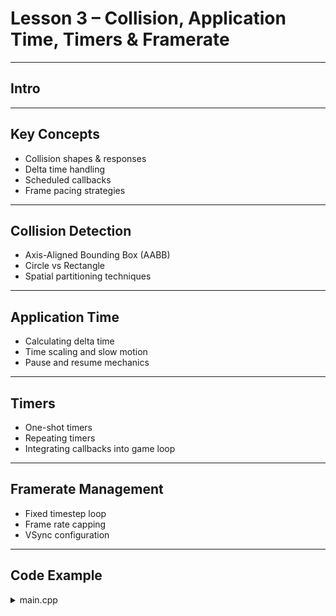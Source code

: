 # Lesson 3 – Collision, Application Time, Timers & Framerate

---

## Intro

---

## Key Concepts

- Collision shapes & responses
- Delta time handling
- Scheduled callbacks
- Frame pacing strategies

---

## Collision Detection

- Axis-Aligned Bounding Box (AABB)
- Circle vs Rectangle
- Spatial partitioning techniques

---

## Application Time

- Calculating delta time
- Time scaling and slow motion
- Pause and resume mechanics

---

## Timers

- One-shot timers
- Repeating timers
- Integrating callbacks into game loop

---

## Framerate Management

- Fixed timestep loop
- Frame rate capping
- VSync configuration

---

## Code Example

<details>  
<summary>main.cpp</summary>  

```cpp
